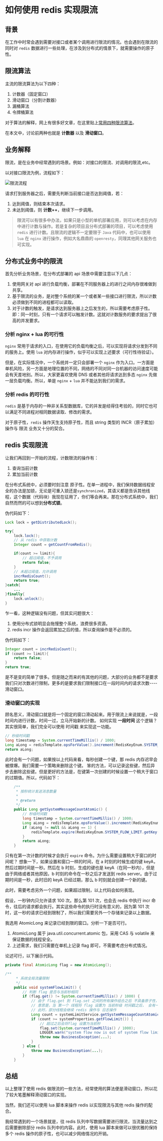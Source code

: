 # 如何使用 redis 实现限流

## 背景

在工作中时常会遇到需要对接口或者某个调用进行限流的情况。也会遇到在限流的同时对 `redis` 数据进行一些处理，在涉及到分布式的情景下，就需要操作的原子性。

## 限流算法

主流的限流算法为以下四种：

1. 计数器（固定窗口）
2. 滑动窗口（分割计数器）
3. 漏桶算法
4. 令牌桶算法

对于算法的解释，网上有很多好文章，在这里贴上[常用四种限流算法](https://blog.csdn.net/weixin_41846320/article/details/95941361)。

在本文中，讨论前两种也就是 **计数器** 以及 **滑动窗口**。

## 业务解释

限流，是在业务中经常遇到的场景。例如：对接口的限流、对调用的限流,etc。

以对接口限流为例，流程如下：

![限流流程](http://bucket-ceshi-dalebao.oss-cn-hangzhou.aliyuncs.com/2021/10/22/xian-liu-liu-cheng.png)

请求打到服务器之后，需要先判断当前接口是否达到阈值，若：

1. 达到阈值，则结束本次请求。
2. 未达到阈值，则 **计数++**，继续下一步调用。

> 限流可以有很多中办法，如果只是小型的单机部署应用，则可以考虑在内存中进行计数与操作。若是复杂的项目且分布式部署的项目，可以考虑使用 `redis` 进行计数。且限流的逻辑不一定要限于 `Java` 代码中，也可以使用 `lua` 在 `nginx` 进行操作，例如大名鼎鼎的 `openresty`，同理其他网关服务也可实现。

## 分布式业务中的限流

首先分析业务场景，在分布式部署的 api 场景中需要注意以下几点：

1. 使用网关对 api 进行负载均衡，部署在不同服务器上的进行之间内存很难做到共享。
2. 基于限流的业务，是对整个系统的某一个或者某一些接口进行限流，所以计数必须做到不同的进程都可以读取。
3. 对于计数的触发，是请求达到服务器上之后发生的，所以需要考虑原子性。即：同一时刻，只有一个请求可以触发计数。这就对计数服务的要求提出了很高的并发要求。

### 分析 nginx + lua 的可行性

`nginx` 常用于请求的入口，在使用它的负载均衡之后，可以实现将请求分发到不同的服务上。使用 `lua` 对内存进行操作，似乎可以实现上述要求（可行性待验证）。

但是，在实际情况中，一个系统并一定只会部署一个 `nginx` 作为入口。一方面是单机风险，另一方面是地理位置的不同，网络的不同对同一台机器的访问速度可能会有天差地别。所以，大家更喜欢使用 DNS 或者其他将请求达到多态 `nginx` 先做一层负载均衡。所以，单是 `nginx` + `lua` 并不能达到我们的需求。

### 分析 redis 的可行性

`redis` 是基于内存的一种非关系型数据库，它的并发是经得住考验的，同时它也可以满足不同进程对相同数据读取、修改的需求。

对于原子性，`redis` 操作天生支持原子性，而且 string 类型的 INCR（原子累加） 操作与 限流 业务又十分的契合。

## redis 实现限流

让我们再回到一开始的流程，计数限流的操作有：

1. 查询当前计数
2. 累加当前计数

在分布式系统中，必须要时刻注意 原子性。在单一进程中，我们保持数据线程安全的办法是加锁，无论是可重入锁还是`synchronized`，其语义都是告诉其他线程，这个数据（代码块）我现在征用了，你们等会再来。那在分布式系统中，我们自然而然的可以想到**分布式锁**。

伪代码如下：

```java
Lock lock = getDistributedLock();

try{
    lock.lock();
    // 从 redis 中获取计数
    Integer count = getCountFromRedis();

    if(count >= limit){
        // 超过阈值，不予调用
        return false;
    }
    // 未超过阈值，允许调用
    incrRedisCount();
    return true;
}catch{
    ...
}finally{
    lock.unlock();
}

```

乍一看，这种逻辑没有问题，但其实问题很大：

1. 使用分布式锁明显会拖慢整个系统，浪费很多资源。
2. redis incr 操作会返回累加之后的值，所以查询操作是不必须的。

伪代码如下：

```java
Integer count = incrRedisCount();
if (count >= limit){
    return false;
}
return true;
```

是不是变的简单了很多。但是随之而来的有其他的问题，大部分的业务都不是要求我们只对次数进行限制，更多的是要求我们限制接口在一段时间内的请求次数----滑动窗口。

### 滑动窗口的实现

顾名思义，滑动窗口就是将一个固定的窗口滑动起来。用于限流上来说就是，一段时间内进行计数，时间一过，立马开始新的计数。
如何实现 **一段时间** 这个逻辑？
其实很简单，我们完全可以使用 时间戳 来实现这一功能。

```java
// 秒级时间戳
long timestamp = System.currentTimeMillis() / 1000;
Long aLong = redisTemplate.opsForValue().increment(RedisKeyEnum.SYSTEM_FLOW_LIMIT.getKey() + timestamp);
return aLong;
```

此时会有一个问题，如果按以上代码来看，每秒创建一个键，那 redis 内存迟早会被撑爆。我们需要一个策略来删除这个键。
笨的方法，可以记录这些键，然后异步去删除这些键。但是更好的方法是，在键第一次创建的时候设置一个稍大于窗口的过期值。所以，代码如下：

```java
    /**
     * 按秒统计发送消息数量
     *
     * @return
     */
    public Long getSystemMessageCountAtomic() {
        // 秒级时间戳
        long timestamp = System.currentTimeMillis() / 1000;
        Long aLong = redisTemplate.opsForValue().increment(RedisKeyEnum.SYSTEM_FLOW_LIMIT.getKey() + timestamp);
        if (aLong != null && aLong == 1) {
            redisTemplate.expire(RedisKeyEnum.SYSTEM_FLOW_LIMIT.getKey() + timestamp, 2, TimeUnit.SECONDS);
        }
        return aLong;
    }
```

只有在第一次计数的时候才会执行 `expire` 命令。为什么需要设置稍大于窗口的时间呢？
想象一下，如果设置和窗口一样的时间，在 a 时刻的时候生成的键 keyA，然后过期时间是一秒。然后在 b 时刻，生成的键也是 keyA（在同一秒内），但是由于网络或者其他原因，b 时刻的命令在一秒之后才发送到 redis server。由于过期时间是一秒，此时旧的 keyA 已经过期，那么 b 时刻就会创建一个新的键。

此时，需要考虑另外一个问题，如果超过限制，以上代码会如何表现。

假设，一秒钟内只允许请求 100 次。那么第 101 次，也会去 redis 中执行 incr 命令，往后的请求都会执行。其实这些命令的执行时没有意义的，因为第 101 次时，这一秒的请求已经到限制了，所以我们需要另外一个存储来记录以上数据。

我选用 AtomicLong 来记录已经到限的窗口。分析一下是否可行。

1. AtomicLong 属于 java.util.concurrent.atomic 包，采用 CAS 与 volatile 来保证数据的线程安全。
2. 上述需求，我们只需要在单机上记录 flag 即可，不需要考虑分布式情况。

论述可行，以下展示代码。

```java
private final AtomicLong flag = new AtomicLong();

/**
     * 系统全局流量限制
     */
    public void systemFlowLimit() {
        // 判断 flag 是否与当前秒相同
        if (flag.get() != System.currentTimeMillis() / 1000) {
            // 由于 flag.get 到 flag.set 之间的所有操作组合之后 不具备原子性，所以会有 小于 线程数 的线程会进入到这里面。
            // 意思是，当 第一个 线程将 flag 设置为 当前秒级 时间戳之后， 会有一部分线程已经执行完 flag.get 的判断逻辑
            // 此时，部分线程会继续 redis 操作与 日志操作
            Long count = systemLimitService.getSystemMessageCountAtomic();
            if (count >= systemProperties.getFlowLimit()) {
                // 超过之后会将flag 设置为当前秒
                flag.set(System.currentTimeMillis() / 1000);
                LOGGER.warn("system flow now is out of system flow limit,at:{}", System.currentTimeMillis() / 1000);
                throw new BusinessException(...);
            }
        } else {
            throw new BusinessException(...);
        }
    }
```

## 总结

以上整理了使用 redis 做限流的一些方法，经常使用的算法便是滑动窗口，所以花了较大笔墨解释滑动窗口的实现。

当然，我们还可以使用 lua 脚本来操作 redis 以实现限流与其他 redis 操作的配合。

我经常遇到的一个场景就是，往 redis 队列中写数据需要进行限流，当流量达到之后需要删除部分 redis 队列中的内容。此时，使用 lua 脚本来做可以很优雅的保持多个 redis 操作的原子性，也可以减少网络情况的开销。
